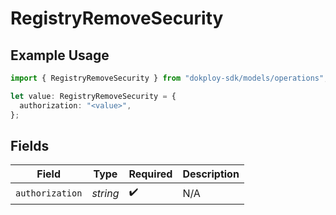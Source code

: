 # RegistryRemoveSecurity

## Example Usage

```typescript
import { RegistryRemoveSecurity } from "dokploy-sdk/models/operations";

let value: RegistryRemoveSecurity = {
  authorization: "<value>",
};
```

## Fields

| Field              | Type               | Required           | Description        |
| ------------------ | ------------------ | ------------------ | ------------------ |
| `authorization`    | *string*           | :heavy_check_mark: | N/A                |
